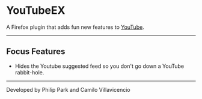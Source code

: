 # YouTubeEX

A Firefox plugin that adds fun new features to [YouTube](https://youtube.com).

---

## Focus Features
* Hides the Youtube suggested feed so you don't go down a YouTube rabbit-hole.


---

Developed by Philip Park and Camilo Villavicencio